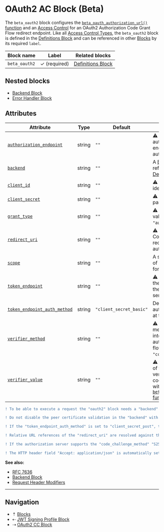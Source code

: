 # OAuth2 AC Block (Beta)

The `beta_oauth2` block configures the
[`beta_oauth_authorization_url()` function](../functions/beta-oauth-authorization-url.md)
and an [Access Control](../access-control.md) for an OAuth2 Authorization Code Grant
Flow redirect endpoint. Like all [Access Control Types](../access-control.md#access-control-types),
the `beta_oauth2` block is defined in the [Definitions Block](definitions.md) and
can be referenced in other [Blocks](../blocks.md) by its required `label`.

| Block name    | Label               | Related blocks                      |
| ------------- | ------------------- | ----------------------------------- |
| `beta_oauth2` | &#10003; (required) | [Definitions Block](definitions.md) |

## Nested blocks

* [Backend Block](backend.md)
* [Error Handler Block](error-handler.md)

## Attributes

| Attribute                                        | Type    | Default                 | Description |
| ------------------------------------------------ | ------- | ----------------------- | ----------- |
| [`authorization_endpoint`](../attributes.md)     | string  | `""`                    | &#9888; Required. The authorization server endpoint URL used for authorization. |
| [`backend`](../attributes.md)                    | string  | `""`                    | A [Backend Block](backend.md) reference, defined in [Definitions Block](definitions.md). |
| [`client_id`](../attributes.md)                  | string  | `""`                    | &#9888; Required. The client identifier. |
| [`client_secret`](../attributes.md)              | string  | `""`                    | &#9888; Required. The client password. |
| [`grant_type`](../attributes.md)                 | string  | `""`                    | &#9888; Required. Available values: `"authorization_code"`. |
| [`redirect_uri`](../attributes.md)               | string  | `""`                    | &#9888; Required. The Couper endpoint for receiving the authorization code. |
| [`scope`](../attributes.md)                      | string  | `""`                    | A space separated list of requested scopes for the access token. |
| [`token_endpoint`](../attributes.md)             | string  | `""`                    | &#9888; Required. URL of the token endpoint at the authorization server. |
| [`token_endpoint_auth_method`](../attributes.md) | string  | `"client_secret_basic"` | Defines the method to authenticate the client at the token endpoint. |
| [`verifier_method`](../attributes.md)            | string  | `""`                    | &#9888; Required. The method to verify the integrity of the authorization code flow. Available values: `"ccm_s256"`, `"state"`. |
| [`verifier_value`](../attributes.md)             | string  | `""`                    | &#9888; Required. The value of the (unhashed) verifier, e.g. using cookie value created with [`beta_oauth_verifier()` function](../functions/beta-oauth-verifier.md). |

```diff
! To be able to execute a request the "oauth2" block needs a "backend" block or a "backend" block reference.
```

```diff
! Do not disable the peer certificate validation in the "backend" with "disable_certificate_validation"!
```

```diff
! If the "token_endpoint_auth_method" is set to "client_secret_post", the client credentials are transported in the request body. If is set to "client_secret_basic", the client credentials are transported via basic authentication.
```

```diff
! Relative URL references of the "redirect_uri" are resolved against the origin of the current request URL.
```

```diff
! If the authorization server supports the "code_challenge_method" "S256" (a.k.a. PKCE, see RFC 7636), we recommend to use the "verifier_method" "ccm_s256"`.
```

```diff
! The HTTP header field "Accept: application/json" is automatically set to the token request. This can be modified with Request Header Modifiers in a Backend Block.
```

**See also:**

* [RFC 7636](https://datatracker.ietf.org/doc/html/rfc7636)
* [Backend Block](backend.md)
* [Request Header Modifiers](../modifiers.md#request-header-modifiers)

-----

## Navigation

* &#8673; [Blocks](../blocks.md)
* &#8672; [JWT Signing Profile Block](jwt-signing-profile.md)
* &#8674; [OAuth2 CC Block](oauth2-cc.md)
